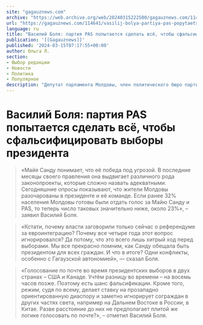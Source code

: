 ```yaml
---
site: "gagauznews.com"
archive: "https://web.archive.org/web/20240315222500/gagauznews.com/114641/vasilij-bolya-partiya-pas-popytaetsya-sdelat-vsyo-chtoby-sfalsifitsirovat-vybory-prezidenta.html"
url: "https://gagauznews.com/114641/vasilij-bolya-partiya-pas-popytaetsya-sdelat-vsyo-chtoby-sfalsifitsirovat-vybory-prezidenta.html"
language: ru
title: "Василий Боля: партия PAS попытается сделать всё, чтобы сфальсифицировать выборы президента"
publication: '[[Gagauznews]]'
published: '2024-03-15T07:17:55+00:00'
author: Ольга Л.
section:
- Выбор редакции
- Новости
- Политика
- Популярное
description: "Депутат парламента Молдовы, член политического бюро партии «Renaştere-Возрождение» Василий Боля высказал свои опасения относительно партии PAS и её лидера Майи Санду, утверждая, что они могут предпринять все меры для фальсификации выборов и сохранения власти. Боля также заметил, что PAS не смогла выполнить все указания западных кураторов за четыре года своего правления. «Майя Санду понимает, что её победа под угрозой. В последние месяцы своего правления она выдвигает различного рода законопроекты, которые сложно назвать адекватными. Сегодняшние опросы показывают, что жители Молдовы разочарованы в президенте и её команде. Если ранее 32% населения Молдовы готовы были отдать голос за Майю Санду и PAS, то […]"
---
```


# Василий Боля: партия PAS попытается сделать всё, чтобы сфальсифицировать выборы президента

> «Майя Санду понимает, что её победа под угрозой. В последние месяцы своего правления она выдвигает различного рода законопроекты, которые сложно назвать адекватными. Сегодняшние опросы показывают, что жители Молдовы разочарованы в президенте и её команде. Если ранее 32% населения Молдовы готовы были отдать голос за Майю Санду и PAS, то теперь число таковых значительно ниже, около 23%», – заявил Василий Боля.

> «Кстати, почему власти заговорили только сейчас о референдуме за евроинтеграцию? Почему все четыре года этот вопрос игнорировался? Да потому, что это всего лишь хитрый ход перед выборами. Мы все прекрасно помним, как Санду обещала быть президентом для всех граждан. И что в итоге? Одни конфликты, особенно с Гагаузской автономией», — сказал Боля.

> «Голосование по почте во время президентских выборов в двух странах – США и Канаде. Учтём разницу во времени – на восемь часов позже. Поэтому есть шанс фальсификации. Кроме того, режим, судя по всему, делает ставку на прозападно ориентированную диаспору и заметно игнорирует сограждан в других частях света, например на Дальнем Востоке в России, в Китае. Разве расстояние до них не предполагает плитой же логике голосовать по почте?», – отметил Василий Боля.